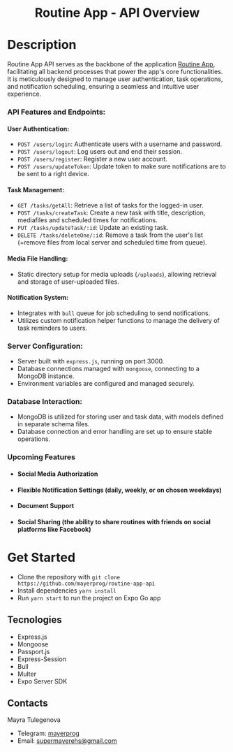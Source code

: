 <h1 align='center'>Routine App - API Overview</h1>

# Description

Routine App API serves as the backbone of the application [Routine App](https://github.com/mayerprog/routine-app-ui-bll), facilitating all backend processes that power the app's core functionalities. It is meticulously designed to manage user authentication, task operations, and notification scheduling, ensuring a seamless and intuitive user experience.

### **API Features and Endpoints:**

#### **User Authentication:**

- `POST /users/login`: Authenticate users with a username and password.
- `POST /users/logout`: Log users out and end their session.
- `POST /users/register`: Register a new user account.
- `POST /users/updateToken`: Update token to make sure notifications are to be sent to a right device.

#### **Task Management:**

- `GET /tasks/getAll`: Retrieve a list of tasks for the logged-in user.
- `POST /tasks/createTask`: Create a new task with title, description, mediafiles and scheduled times for notifications.
- `PUT /tasks/updateTask/:id`: Update an existing task.
- `DELETE /tasks/deleteOne/:id`: Remove a task from the user's list (+remove files from local server and scheduled time from queue).

#### **Media File Handling:**

- Static directory setup for media uploads (`/uploads`), allowing retrieval and storage of user-uploaded files.

#### **Notification System:**

- Integrates with `bull` queue for job scheduling to send notifications.
- Utilizes custom notification helper functions to manage the delivery of task reminders to users.

### **Server Configuration:**

- Server built with `express.js`, running on port 3000.
- Database connections managed with `mongoose`, connecting to a MongoDB instance.
- Environment variables are configured and managed securely.

### **Database Interaction:**

- MongoDB is utilized for storing user and task data, with models defined in separate schema files.
- Database connection and error handling are set up to ensure stable operations.

### **Upcoming Features**

- #### **Social Media Authorization**
- #### **Flexible Notification Settings (daily, weekly, or on chosen weekdays)**
- #### **Document Support**
- #### **Social Sharing (the ability to share routines with friends on social platforms like Facebook)**

# Get Started

- Clone the repository with `git clone https://github.com/mayerprog/routine-app-api`
- Install dependencies `yarn install`
- Run `yarn start` to run the project on Expo Go app

## Tecnologies

- Express.js
- Mongoose
- Passport.js
- Express-Session
- Bull
- Multer
- Expo Server SDK

## Contacts

<p>Mayra Tulegenova</p>

- Telegram: [mayerprog](https://t.me/mayerprog)
- Email: [supermayerehs@gmail.com](supermayerehs@gmail.com)

